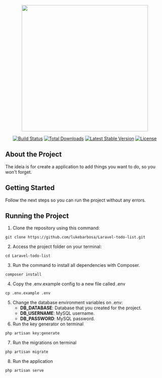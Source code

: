 <p align="center"><a href="https://laravel.com" target="_blank"><img src="https://raw.githubusercontent.com/laravel/art/master/logo-lockup/5%20SVG/2%20CMYK/1%20Full%20Color/laravel-logolockup-cmyk-red.svg" width="400"></a></p>

<p align="center">
<a href="https://travis-ci.org/laravel/framework"><img src="https://travis-ci.org/laravel/framework.svg" alt="Build Status"></a>
<a href="https://packagist.org/packages/laravel/framework"><img src="https://img.shields.io/packagist/dt/laravel/framework" alt="Total Downloads"></a>
<a href="https://packagist.org/packages/laravel/framework"><img src="https://img.shields.io/packagist/v/laravel/framework" alt="Latest Stable Version"></a>
<a href="https://packagist.org/packages/laravel/framework"><img src="https://img.shields.io/packagist/l/laravel/framework" alt="License"></a>
</p>

## About the Project

The ideia is for create a application to add things you want to do, so you won't forget.

## Getting Started

Follow the next steps so you can run the project without any errors.

## Running the Project

1. Clone the repository using this command:

```terminal
git clone https://github.com/lukebarbosa/Laravel-todo-list.git
```
2. Access the project folder on your terminal:

```terminal
cd Laravel-todo-list
```
3. Run the command to install all dependencies with Composer.

```terminal
composer install
```
4. Copy the .env.example config to a new file called .env

```terminal
cp .env.example .env
```
5. Change the database environment variables on .env:
    - **DB_DATABASE**: Database that you created for the project.
    - **DB_USERNAME**: MySQL username.
    - **DB_PASSWORD**: MySQL password.   
6. Run the key generator on terminal

```terminal
php artisan key:generate
```    
7. Run the migrations on terminal

```terminal
php artisan migrate
```
8. Run the application

```terminal
php artisan serve
```
